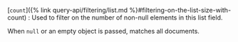 [`count`]({% link query-api/filtering/list.md %}#filtering-on-the-list-size-with-count)
: Used to filter on the number of non-null elements in this list field.

  When `null` or an empty object is passed, matches all documents.
